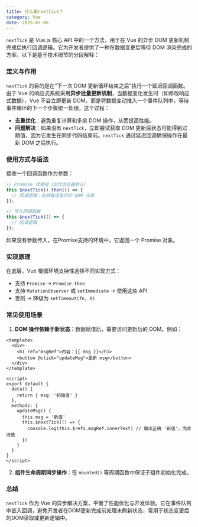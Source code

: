 ```yaml
---
title: 什么是nexttick？
category: Vue
date: 2025-07-06
---
```

`nextTick` 是 Vue.js 核心 API 中的一个方法，用于在 Vue 的异步 DOM 更新机制完成后执行回调逻辑。它为开发者提供了一种在数据变更后等待 DOM 渲染完成的方案。以下是基于技术细节的分段解释： 

### 定义与作用
`nextTick` 的目的是在“下一次 DOM 更新循环结束之后”执行一个延迟回调函数。由于 Vue 的响应式系统采用**异步批量更新机制**，当数据变化发生时（如修改响应式数据），Vue 不会立即更新 DOM，而是将数据变动推入一个事件队列中，等待事件循环的下一个步骤统一处理。这个过程：
- **去重优化**：避免重复计算和多余 DOM 操作，从而提高性能。
- **问题解决**：如果没有 `nextTick`，立即尝试获取 DOM 更新后状态可能得到过期值，因为它发生在同步代码结束前。`nextTick` 通过延迟回调确保操作在最新 DOM 之后执行。

### 使用方式与语法
接收一个回调函数作为参数：
```javascript
// Promise 式使用（现代浏览器默认）
this.$nextTick().then(() => {
  // 回调逻辑：如获取渲染后的 DOM 元素
});

// 传入回调函数
this.$nextTick(() => {
  // 回调逻辑
});
```
如果没有参数传入，在Promise支持的环境中，它返回一个 Promise 对象。

### 实现原理
在底层，Vue 根据环境支持性选择不同实现方式：
- 支持 `Promise` → `Promise.then`
- 支持 `MutationObserver` 或 `setImmediate` → 使用这些 API
- 否则 → 降级为 `setTimeout(fn, 0)`

### 常见使用场景
1. **DOM 操作依赖于新状态**：数据赋值后，需要访问更新后的 DOM。例如：
``` vue
<template>
  <div>
    <h1 ref="msgRef">内容：{{ msg }}</h1>
    <button @click="updateMsg">更新 msg</button>
  </div>
</template>

<script>
export default {
  data() {
    return { msg: '初始值' }
  },
  methods: {
    updateMsg() {
      this.msg = '新值'
      this.$nextTick(() => {
        console.log(this.$refs.msgRef.innerText) // 输出正确 '新值'，而非旧值
      })
    }
  }
}
</script>
```
2. **组件生命周期同步操作**：在 `mounted()` 等周期函数中保证子组件初始化完成。

### 总结
`nextTick` 作为 Vue 的异步解决方案，平衡了性能优化与开发体验。它在事件队列中嵌入回调，避免开发者在DOM更新完成前处理未刷新状态，常用于状态变更后的DOM读取或更新逻辑中。
